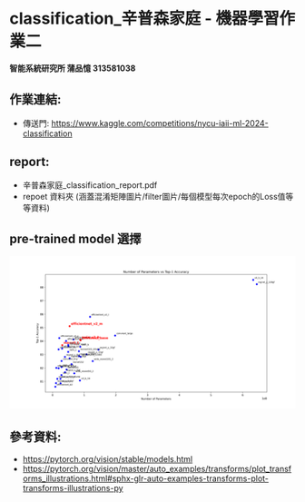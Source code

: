 # classification_辛普森家庭 - 機器學習作業二

**智能系統研究所 蒲品憶 313581038**

## 作業連結:
* 傳送門: https://www.kaggle.com/competitions/nycu-iaii-ml-2024-classification

## report:
* 辛普森家庭_classification_report.pdf
* repoet 資料夾 (涵蓋混淆矩陣圖片/filter圖片/每個模型每次epoch的Loss值等等資料)

## pre-trained model 選擇
![num_params_vs_top1_acc.png](report/selectModel/num_params_vs_top1_acc.png)

## 參考資料:
* https://pytorch.org/vision/stable/models.html
* https://pytorch.org/vision/master/auto_examples/transforms/plot_transforms_illustrations.html#sphx-glr-auto-examples-transforms-plot-transforms-illustrations-py

 